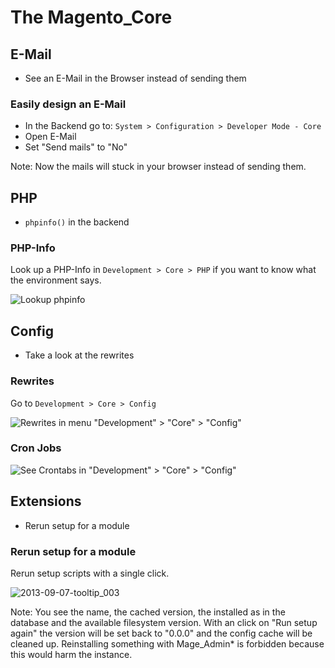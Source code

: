 # The Magento_Core


## E-Mail

- See an E-Mail in the Browser instead of sending them


### Easily design an E-Mail

- In the Backend go to: `System > Configuration > Developer Mode - Core`
- Open E-Mail
- Set "Send mails" to "No"

Note: Now the mails will stuck in your browser instead of sending them.


## PHP

- `phpinfo()` in the backend


### PHP-Info

Look up a PHP-Info in `Development > Core > PHP` if you want to know what the environment says.

![Lookup phpinfo](https://f.cloud.github.com/assets/2559177/1098276/2ac26af2-171e-11e3-8b17-a3c71a55bd15.png)


## Config

- Take a look at the rewrites


### Rewrites

Go to `Development > Core > Config`

![Rewrites in menu "Development" > "Core" > "Config"](https://f.cloud.github.com/assets/2559177/1061743/b6feb66c-11fe-11e3-9f5f-7e92a6df97be.png)


### Cron Jobs

![See Crontabs in "Development" > "Core" > "Config"](https://f.cloud.github.com/assets/2559177/1148064/f9a92bf8-1eb7-11e3-9007-b2524062b08f.png)


## Extensions

- Rerun setup for a module


### Rerun setup for a module

Rerun setup scripts with a single click.

![2013-09-07-tooltip_003](https://f.cloud.github.com/assets/2559177/1101309/7c7a9bb2-17be-11e3-882c-c4ef8a3d37d6.png)

Note:
You see the name, the cached version, the installed as in the database and the available filesystem version.
With an click on "Run setup again" the version will be set back to "0.0.0" and the config cache will be cleaned up.
Reinstalling something with Mage_Admin* is forbidden because this would harm the instance.
